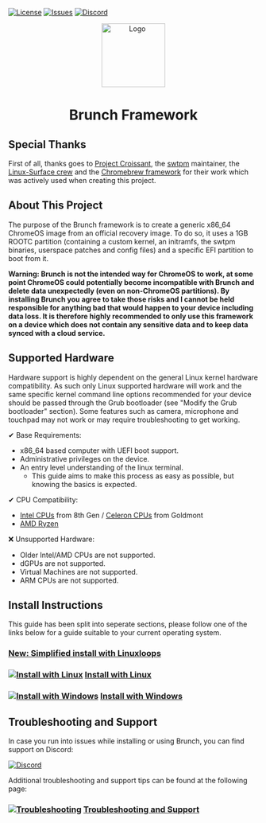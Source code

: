 <div id="top"></div>

<!-- Shields/Logos -->
[![License][license-shield]][license-url]
[![Issues][issues-shield]][issues-url]
[![Discord][discord-shield]][discord-url]

<!-- Project Logo -->
<p align="center">
  <a href="https://github.com/sebanc/brunch" title="Brunch">
   <img src="./Images/decon_icon-512.png" width="128px" alt="Logo"/>
  </a>
</p>
<h1 align="center">Brunch Framework</h1>

<!-- Special Thanks -->

## Special Thanks

First of all, thanks goes to [Project Croissant][croissant], the [swtpm][swtpm] maintainer, the [Linux-Surface crew][linux-surface] and the [Chromebrew framework][chromebrew] for their work which was actively used when creating this project.

<!-- About This Project -->
## About This Project

The purpose of the Brunch framework is to create a generic x86_64 ChromeOS image from an official recovery image. To do so, it uses a 1GB ROOTC partition (containing a custom kernel, an initramfs, the swtpm binaries, userspace patches and config files) and a specific EFI partition to boot from it.

**Warning: Brunch is not the intended way for ChromeOS to work, at some point ChromeOS could potentially become incompatible with Brunch and delete data unexpectedly (even on non-ChromeOS partitions). By installing Brunch you agree to take those risks and I cannot be held responsible for anything bad that would happen to your device including data loss.
It is therefore highly recommended to only use this framework on a device which does not contain any sensitive data and to keep data synced with a cloud service.**

<!-- Supported Hardware -->
## Supported Hardware

Hardware support is highly dependent on the general Linux kernel hardware compatibility. As such only Linux supported hardware will work and the same specific kernel command line options recommended for your device should be passed through the Grub bootloader (see "Modify the Grub bootloader" section). Some features such as camera, microphone and touchpad may not work or may require troubleshooting to get working.


✔ Base Requirements:
- x86_64 based computer with UEFI boot support.
- Administrative privileges on the device.
- An entry level understanding of the linux terminal.
  - This guide aims to make this process as easy as possible, but knowing the basics is expected.


✔ CPU Compatibility:
- [Intel CPUs][intel-cpus] from 8th Gen / [Celeron CPUs][celeron-cpus] from Goldmont
- [AMD Ryzen][amd-ry-list]


❌ Unsupported Hardware:
- Older Intel/AMD CPUs are not supported.
- dGPUs are not supported.
- Virtual Machines are not supported.
- ARM CPUs are not supported.


## Install Instructions
This guide has been split into seperate sections, please follow one of the links below for a guide suitable to your current operating system.

### [New: Simplified install with Linuxloops][linuxloops-guide]
### [![Install with Linux][linux-img]][linux-guide]  [Install with Linux][linux-guide]
### [![Install with Windows][windows-img]][windows-guide]  [Install with Windows][windows-guide]

## Troubleshooting and Support

In case you run into issues while installing or using Brunch, you can find support on Discord:

[![Discord][discord-shield]][discord-url]

Additional troubleshooting and support tips can be found at the following page:

### [![Troubleshooting][decon-icon-24]][troubleshooting-and-faqs]  [Troubleshooting and Support][troubleshooting-and-faqs]



<!-- Reference Links -->
<!-- Badges -->
[license-shield]: https://img.shields.io/github/license/sebanc/brunch?label=License&logo=Github&style=flat-square
[license-url]: ./LICENSE
[forks-shield]: https://img.shields.io/github/forks/sebanc/brunch?label=Forks&logo=Github&style=flat-square
[forks-url]: https://github.com/sebanc/brunch/fork
[stars-shield]: https://img.shields.io/github/stars/sebanc/brunch?label=Stars&logo=Github&style=flat-square
[stars-url]: https://github.com/sebanc/brunch/stargazers
[issues-shield]: https://img.shields.io/github/issues/sebanc/brunch?label=Issues&logo=Github&style=flat-square
[issues-url]: https://github.com/sebanc/brunch/issues
[pulls-shield]: https://img.shields.io/github/issues-pr/sebanc/brunch?label=Pull%20Requests&logo=Github&style=flat-square
[pulls-url]: https://github.com/sebanc/brunch/pulls
[discord-shield]: https://img.shields.io/badge/Discord-Join-7289da?style=flat-square&logo=discord&logoColor=%23FFFFFF
[discord-url]: https://discord.gg/x2EgK2M

<!-- Outbound Links -->
[croissant]: https://github.com/imperador/chromefy
[swtpm]: https://github.com/stefanberger/swtpm
[linux-surface]: https://github.com/linux-surface/linux-surface
[chromebrew]: https://github.com/skycocker/chromebrew
[celeron-cpus]: https://en.wikipedia.org/wiki/List_of_Intel_Celeron_processors
[intel-cpus]: https://en.wikipedia.org/wiki/Intel_Core
[intel-list]: https://en.wikipedia.org/wiki/List_of_Intel_CPU_microarchitectures
[atom-cpus]: https://en.wikipedia.org/wiki/Intel_Atom
[atom-list]: https://en.wikipedia.org/wiki/List_of_Intel_Atom_microprocessors
[amd-sr-list]: https://en.wikipedia.org/wiki/List_of_AMD_accelerated_processing_units#%22Stoney_Ridge%22_(2016)
[amd-ry-list]: https://en.wikipedia.org/wiki/List_of_AMD_Ryzen_processors
[recovery-shyvana]: https://cros.tech/device/shyvana
[recovery-jinlon]: https://cros.tech/device/jinlon
[recovery-voxel]: https://cros.tech/device/voxel
[recovery-gumboz]: https://cros.tech/device/gumboz
[cros-tech]: https://cros.tech/
[cros-official]: https://cros-updates-serving.appspot.com/
[vboot-utils]: https://aur.archlinux.org/packages/vboot-utils
[auto-brightness]: https://chromium.googlesource.com/chromiumos/platform2/+/master/power_manager/docs/screen_brightness.md
[brunch-toolkit]: https://github.com/WesBosch/brunch-toolkit
[bite-dasher]: https://github.com/BiteDasher/brcr-update

<!-- Images -->
[decon-icon-24]: ./Images/decon_icon-24.png
[decon-icon-512]: ./Images/decon_icon-512.png
[terminal-icon-24]: ./Images/terminal_icon-24.png
[terminal-icon-512]: ./Images/terminal_icon-512.png
[settings-icon-512]: ./Images/settings_icon-512.png
[windows-img]: https://img.icons8.com/color/24/000000/windows-10.png
[linux-img]: https://img.icons8.com/color/24/000000/linux--v1.png

<!-- Internal Links -->
[linuxloops-guide]: ./Readme/install-with-linuxloops.md
[linux-guide]: ./Readme/install-with-linux.md
[windows-guide]: ./Readme/install-with-windows.md
[troubleshooting-and-faqs]: ./Readme/troubleshooting-and-faqs.md
[compatibility]: ./README.md#supported-hardware
[changing-kernels]: ./Readme/troubleshooting-and-faqs.md#kernels
[framework-options]: ./Readme/troubleshooting-and-faqs.md#framework-options
[releases-tab]: https://github.com/sebanc/brunch/releases
[latest-release]: https://github.com/sebanc/brunch/releases/latest
[brunch-der]: https://github.com/sebanc/brunch/raw/master/brunch.der
[secure-boot]: ./Readme/install-with-linux.md#secure-boot

